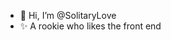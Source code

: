 - 👋 Hi, I’m @SolitaryLove
- ✨ A rookie who likes the front end
<!---
SolitaryLove/SolitaryLove is a ✨ special ✨ repository because its `README.md` (this file) appears on your GitHub profile.
You can click the Preview link to take a look at your changes.
--->
